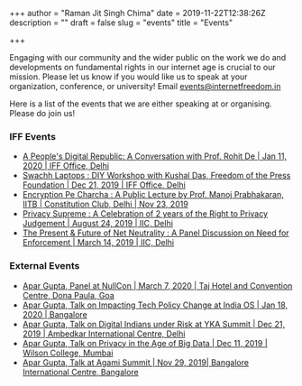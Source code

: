 +++
author = "Raman Jit Singh Chima"
date = 2019-11-22T12:38:26Z
description = ""
draft = false
slug = "events"
title = "Events"

+++


Engaging with our community and the wider public on the work we do and developments on fundamental rights in our internet age is crucial to our mission. Please let us know if you would like us to speak at your organization, conference, or university! Email events@internetfreedom.in

Here is a list of the events that we are either speaking at or organising. Please do join us!

### IFF Events

* [A People's Digital Republic: A Conversation with Prof. Rohit De | Jan 11, 2020 | IFF Office, Delhi](https://hasgeek.com/internetfreedom/2020-a-peoples-digital-republic/)
* [Swachh Laptops : DIY Workshop with Kushal Das, Freedom of the Press Foundation | Dec 21, 2019 | IFF Office, Delhi](https://www.eventbrite.com/e/swachhlaptops-a-diy-workshop-for-digital-device-security-by-kushal-das-tickets-86471876711)
* [Encryption Pe Charcha : A Public Lecture by Prof. Manoj Prabhakaran, IITB | Constitution Club, Delhi | Nov 23, 2019](https://www.eventbrite.com/e/encryption-pe-charcha-a-public-lecture-by-dr-manoj-prabhakaran-tickets-81279764965)
* [Privacy Supreme : A Celebration of 2 years of the Right to Privacy Judgement | August 24, 2019 | IIC, Delhi](https://www.eventbrite.com/e/privacy-supreme-registration-69321573693)
* [The Present & Future of Net Neutrality : A Panel Discussion on Need for Enforcement | March 14, 2019 | IIC, Delhi](https://www.eventbrite.com/e/the-present-and-future-of-net-neutrality-tickets-58572223096?ref=estw#)

### External Events

* [Apar Gupta, Panel at NullCon | March 7, 2020 | Taj Hotel and Convention Centre, Dona Paula, Goa](https://nullcon.net/website/goa-2020/speakers/hack-the-law.php)
* [Apar Gupta, Talk on Impacting Tech Policy Change at India OS | Jan 18, 2020 | Bangalore](https://internetfreedom.in/ghost/#/editor/page/5dd7d134c7acab7688a6a481)
* [Apar Gupta, Talk on Digital Indians under Risk at YKA Summit | Dec 21, 2019 | Ambedkar International Centre, Delhi](https://www.youthkiawaaz.com/summit/)
* [Apar Gupta, Talk on Privacy in the Age of Big Data | Dec 11, 2019 | Wilson College, Mumbai](https://www.youtube.com/watch?v=vlWj71j_1rs&feature=emb_title)
* [Apar Gupta, Talk at Agami Summit | Nov 29, 2019| Bangalore International Centre, Bangalore](https://agamisummit.zohobackstage.in/AgamiSummit2019?lang=en)



